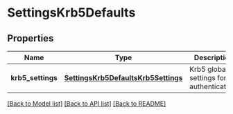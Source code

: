 # SettingsKrb5Defaults

## Properties
Name | Type | Description | Notes
------------ | ------------- | ------------- | -------------
**krb5_settings** | [**SettingsKrb5DefaultsKrb5Settings**](SettingsKrb5DefaultsKrb5Settings.md) | Krb5 global settings for authentication. | [optional] 

[[Back to Model list]](../README.md#documentation-for-models) [[Back to API list]](../README.md#documentation-for-api-endpoints) [[Back to README]](../README.md)


